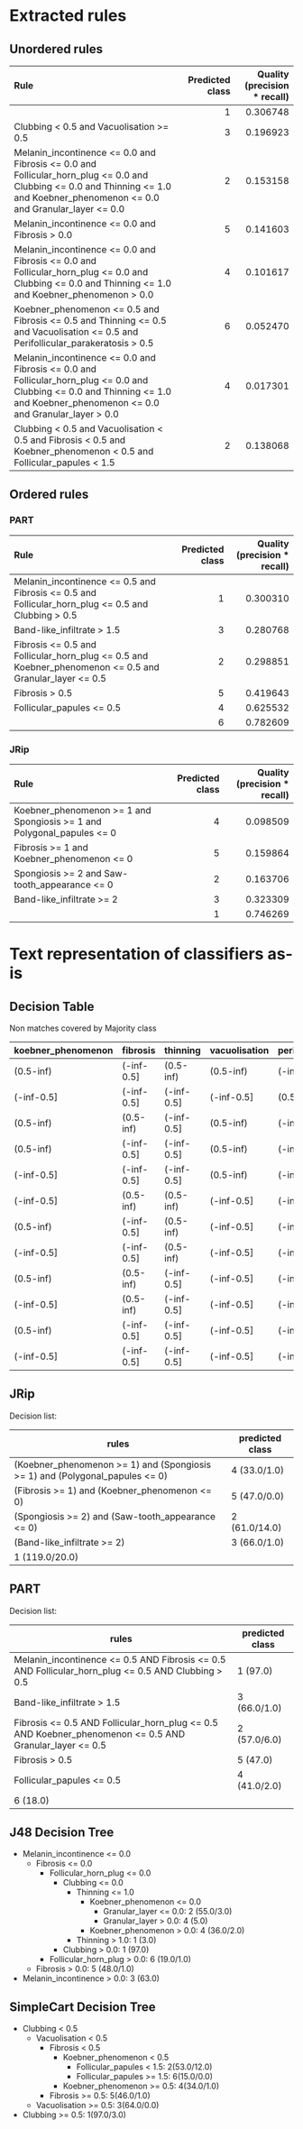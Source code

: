 # Extracted rules

## Unordered rules

| Rule | Predicted class | Quality (precision * recall) |
|:----|----:|----:|
|  | 1 | 0.306748 |
| Clubbing < 0.5 and Vacuolisation >= 0.5 | 3 | 0.196923 |
| Melanin_incontinence <= 0.0 and Fibrosis <= 0.0 and Follicular_horn_plug <= 0.0 and Clubbing <= 0.0 and Thinning <= 1.0 and Koebner_phenomenon <= 0.0 and Granular_layer <= 0.0 | 2 | 0.153158 |
| Melanin_incontinence <= 0.0 and Fibrosis > 0.0 | 5 | 0.141603 |
| Melanin_incontinence <= 0.0 and Fibrosis <= 0.0 and Follicular_horn_plug <= 0.0 and Clubbing <= 0.0 and Thinning <= 1.0 and Koebner_phenomenon > 0.0 | 4 | 0.101617 |
| Koebner_phenomenon <= 0.5 and Fibrosis <= 0.5 and Thinning <= 0.5 and Vacuolisation <= 0.5 and Perifollicular_parakeratosis > 0.5 | 6 | 0.052470 |
| Melanin_incontinence <= 0.0 and Fibrosis <= 0.0 and Follicular_horn_plug <= 0.0 and Clubbing <= 0.0 and Thinning <= 1.0 and Koebner_phenomenon <= 0.0 and Granular_layer > 0.0 | 4 | 0.017301 |
| Clubbing < 0.5 and Vacuolisation < 0.5 and Fibrosis < 0.5 and Koebner_phenomenon < 0.5 and Follicular_papules < 1.5 | 2 | 0.138068 |

## Ordered rules

### PART

| Rule | Predicted class | Quality (precision * recall) |
|:----|----:|----:|
| Melanin_incontinence <= 0.5 and Fibrosis <= 0.5 and Follicular_horn_plug <= 0.5 and Clubbing > 0.5 | 1 | 0.300310 |
| Band-like_infiltrate > 1.5 | 3 | 0.280768 |
| Fibrosis <= 0.5 and Follicular_horn_plug <= 0.5 and Koebner_phenomenon <= 0.5 and Granular_layer <= 0.5 | 2 | 0.298851 |
| Fibrosis > 0.5 | 5 | 0.419643 |
| Follicular_papules <= 0.5 | 4 | 0.625532 |
|  | 6 | 0.782609 |


### JRip

| Rule | Predicted class | Quality (precision * recall) |
|:----|----:|----:|
| Koebner_phenomenon >= 1 and Spongiosis >= 1 and Polygonal_papules <= 0 | 4 | 0.098509 |
| Fibrosis >= 1 and Koebner_phenomenon <= 0 | 5 | 0.159864 |
| Spongiosis >= 2 and Saw-tooth_appearance <= 0 | 2 | 0.163706 |
| Band-like_infiltrate >= 2 | 3 | 0.323309 |
|  | 1 | 0.746269 |


# Text representation of classifiers as-is

## Decision Table

Non matches covered by Majority class

koebner_phenomenon|fibrosis|thinning|vacuolisation|perifollicular_parakeratosis|class
---|---|---|---|---|---
(0.5-inf)|(-inf-0.5]|(0.5-inf)|(0.5-inf)|(-inf-0.5]|1
(-inf-0.5]|(-inf-0.5]|(-inf-0.5]|(-inf-0.5]|(0.5-inf)|6
(0.5-inf)|(0.5-inf)|(-inf-0.5]|(0.5-inf)|(-inf-0.5]|1
(0.5-inf)|(-inf-0.5]|(-inf-0.5]|(0.5-inf)|(-inf-0.5]|3
(-inf-0.5]|(-inf-0.5]|(-inf-0.5]|(0.5-inf)|(-inf-0.5]|3
(-inf-0.5]|(0.5-inf)|(0.5-inf)|(-inf-0.5]|(-inf-0.5]|1
(0.5-inf)|(-inf-0.5]|(0.5-inf)|(-inf-0.5]|(-inf-0.5]|1
(-inf-0.5]|(-inf-0.5]|(0.5-inf)|(-inf-0.5]|(-inf-0.5]|1
(0.5-inf)|(0.5-inf)|(-inf-0.5]|(-inf-0.5]|(-inf-0.5]|1
(-inf-0.5]|(0.5-inf)|(-inf-0.5]|(-inf-0.5]|(-inf-0.5]|5
(0.5-inf)|(-inf-0.5]|(-inf-0.5]|(-inf-0.5]|(-inf-0.5]|4
(-inf-0.5]|(-inf-0.5]|(-inf-0.5]|(-inf-0.5]|(-inf-0.5]|2

## JRip

Decision list:

rules | predicted class
---|---
(Koebner_phenomenon >= 1) and (Spongiosis >= 1) and (Polygonal_papules <= 0)|4 (33.0/1.0)
(Fibrosis >= 1) and (Koebner_phenomenon <= 0)|5 (47.0/0.0)
(Spongiosis >= 2) and (Saw-tooth_appearance <= 0)|2 (61.0/14.0)
(Band-like_infiltrate >= 2)|3 (66.0/1.0)
|1 (119.0/20.0)


## PART

Decision list:

rules | predicted class
---|---
Melanin_incontinence <= 0.5 AND Fibrosis <= 0.5 AND Follicular_horn_plug <= 0.5 AND Clubbing > 0.5|1 (97.0)
Band-like_infiltrate > 1.5|3 (66.0/1.0)
Fibrosis <= 0.5 AND Follicular_horn_plug <= 0.5 AND Koebner_phenomenon <= 0.5 AND Granular_layer <= 0.5|2 (57.0/6.0)
Fibrosis > 0.5|5 (47.0)
Follicular_papules <= 0.5|4 (41.0/2.0)
|6 (18.0)


## J48 Decision Tree

* Melanin_incontinence <= 0.0
	* Fibrosis <= 0.0
		* Follicular_horn_plug <= 0.0
			* Clubbing <= 0.0
				* Thinning <= 1.0
					* Koebner_phenomenon <= 0.0
						* Granular_layer <= 0.0: 2 (55.0/3.0)
						* Granular_layer > 0.0: 4 (5.0)
					* Koebner_phenomenon > 0.0: 4 (36.0/2.0)
				* Thinning > 1.0: 1 (3.0)
			* Clubbing > 0.0: 1 (97.0)
		* Follicular_horn_plug > 0.0: 6 (19.0/1.0)
	* Fibrosis > 0.0: 5 (48.0/1.0)
* Melanin_incontinence > 0.0: 3 (63.0)


## SimpleCart Decision Tree

* Clubbing < 0.5
	* Vacuolisation < 0.5
		* Fibrosis < 0.5
			* Koebner_phenomenon < 0.5
				* Follicular_papules < 1.5: 2(53.0/12.0)
				* Follicular_papules >= 1.5: 6(15.0/0.0)
			* Koebner_phenomenon >= 0.5: 4(34.0/1.0)
		* Fibrosis >= 0.5: 5(46.0/1.0)
	* Vacuolisation >= 0.5: 3(64.0/0.0)
* Clubbing >= 0.5: 1(97.0/3.0)


